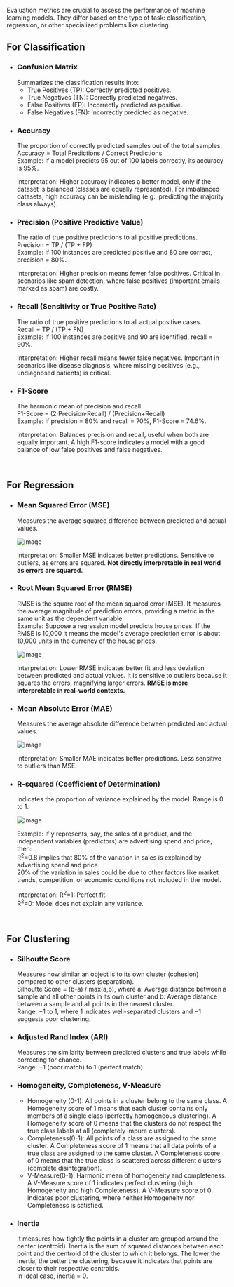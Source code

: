 Evaluation metrics are crucial to assess the performance of machine learning models. They differ based on the type of task: classification, regression, or other 
specialized problems like clustering.<br>

<h2><b>For Classification</b></h2>
<ul>
    <li><h3><b>Confusion Matrix</b></h3>
    Summarizes the classification results into:<br>
      <ul>
    <li>True Positives (TP): Correctly predicted positives.</li>
    <li>True Negatives (TN): Correctly predicted negatives.</li>
    <li>False Positives (FP): Incorrectly predicted as positive.</li>
    <li>False Negatives (FN): Incorrectly predicted as negative.</li></li>
    </ul>
  
  <li><h3><b>Accuracy</b></h3>
  The proportion of correctly predicted samples out of the total samples.<br>
  Accuracy = Total Predictions / Correct Predictions<br>
    Example: If a model predicts 95 out of 100 labels correctly, its accuracy is 95%.<br>
    
Interpretation: Higher accuracy indicates a better model, only if the dataset is balanced (classes are equally represented). For imbalanced datasets, high accuracy 
can be misleading (e.g., predicting the majority class always).</li>

<li><h3><b>Precision (Positive Predictive Value)</b></h3>
The ratio of true positive predictions to all positive predictions.<br>
Precision = TP / (TP + FP)<br>
  Example: If 100 instances are predicted positive and 80 are correct, precision = 80%.<br>
  
Interpretation: Higher precision means fewer false positives. Critical in scenarios like spam detection, where false positives (important emails marked as spam) are
costly. </li>

<li><h3><b>Recall (Sensitivity or True Positive Rate)</b></h3>
The ratio of true positive predictions to all actual positive cases.<br>
Recall = TP / (TP + FN)<br>
 Example: If 100 instances are positive and 90 are identified, recall = 90%.<br>

Interpretation: Higher recall means fewer false negatives. Important in scenarios like disease diagnosis, where missing positives (e.g., undiagnosed patients) is
critical.</li>

<li><h3><b>F1-Score</b></h3>
The harmonic mean of precision and recall.<br>
F1-Score = (2⋅Precision⋅Recall) / (Precision+Recall)<br>
Example: If precision = 80% and recall = 70%, F1-Score = 74.6%.<br>
  
Interpretation: Balances precision and recall, useful when both are equally important. A high F1-score indicates a model with a good balance of low false positives 
and false negatives.</li>
</ul>
<br>

<h2><b>For Regression</b></h2>
<ul>
    <li><h3><b>Mean Squared Error (MSE)</b></h3>
  Measures the average squared difference between predicted and actual values.<br>
    
  ![image](https://github.com/user-attachments/assets/026a367b-3c57-481d-93ab-189fe881a495)
    
  Interpretation: Smaller MSE indicates better predictions. Sensitive to outliers, as errors are squared. <b>Not directly interpretable in real world as errors are
  squared.</b></li>

<li><h3><b>Root Mean Squared Error (RMSE)</b></h3>
RMSE is the square root of the mean squared error (MSE). It measures the average magnitude of prediction errors, providing a metric in the same unit as the dependent
  variable<br>
  Example: Suppose a regression model predicts house prices. If the RMSE is 10,000 it means the model's average prediction error is about 10,000 units in the 
  currency of the house prices.<br>

  ![image](https://github.com/user-attachments/assets/7e5ebdb0-b4ad-43a1-884b-bc6a6aa0226d)

Interpretation: Lower RMSE indicates better fit and less deviation between predicted and actual values. It is sensitive to outliers because it squares the errors, 
magnifying larger errors. <b>RMSE is more interpretable in real-world contexts.</b>
 </li>

  <li><h3><b>Mean Absolute Error (MAE)</b></h3>
  Measures the average absolute difference between predicted and actual values.<br>
      
  ![image](https://github.com/user-attachments/assets/b27216d3-b276-4487-8759-33f9c5ac6e77)<br>
    
   Interpretation: Smaller MAE indicates better predictions. Less sensitive to outliers than MSE.</li>

<li><h3><b>R-squared (Coefficient of Determination)</b></h3>
Indicates the proportion of variance explained by the model. Range is 0 to 1.<br>
  
![image](https://github.com/user-attachments/assets/8712a659-8b60-4302-b634-845f5a408959)<br>

 Example: If y represents, say, the sales of a product, and the independent variables (predictors) are advertising spend and price, then:<br>
 R<sup>2</sup>=0.8 implies that 80% of the variation in sales is explained by advertising spend and price.<br>
20% of the variation in sales could be due to other factors like market trends, competition, or economic conditions not included in the model.<br>

Interpretation: R<sup>2</sup>=1: Perfect fit.<br>
R<sup>2</sup>=0: Model does not explain any variance.</li>
</ul>
<br>

<h2><b>For Clustering</b></h2>
<ul>
  <li><h3><b>Silhoutte Score</b></h3>
  Measures how similar an object is to its own cluster (cohesion) compared to other clusters (separation).<br>
  Silhoutte Score = (b-a) / max(a,b), where a: Average distance between a sample and all other points in its own cluster and b: Average distance between a sample
    and all points in the nearest cluster.<br>
Range: −1 to 1, where 1 indicates well-separated clusters and −1 suggests poor clustering.<br></li>

  <li><h3><b>Adjusted Rand Index (ARI)</b></h3>
  Measures the similarity between predicted clusters and true labels while correcting for chance.<br>
  Range: −1 (poor match) to 1 (perfect match).</li>

  <li><h3><b>Homogeneity, Completeness, V-Measure</b></h3>
      <ul>
  <li>Homogeneity (0-1): All points in a cluster belong to the same class. A Homogeneity score of 1 means that each cluster contains only members of a single class (perfectly homogeneous clustering). A Homogeneity score of 0 means that the clusters do not respect the true class labels at all (completely impure clusters).<br></li>
      
<li>Completeness(0-1): All points of a class are assigned to the same cluster. A Completeness score of 1 means that all data points of a true class are assigned to the same cluster. A Completeness score of 0 means that the true class is scattered across different clusters (complete disintegration).<br></li>

<li>V-Measure(0-1): Harmonic mean of homogeneity and completeness. A V-Measure score of 1 indicates perfect clustering (high Homogeneity and high Completeness).
A V-Measure score of 0 indicates poor clustering, where neither Homogeneity nor Completeness is satisfied.</li></li>
</ul>
  <li><h3><b>Inertia</b></h3>
It measures how tightly the points in a cluster are grouped around the center (centroid). Inertia is the sum of squared distances between each point and the centroid of the cluster to which it belongs. The lower the inertia, the better the clustering, because it indicates that points are closer to their respective centroids.<br>
  In ideal case, inertia = 0.</li>  
</ul>
